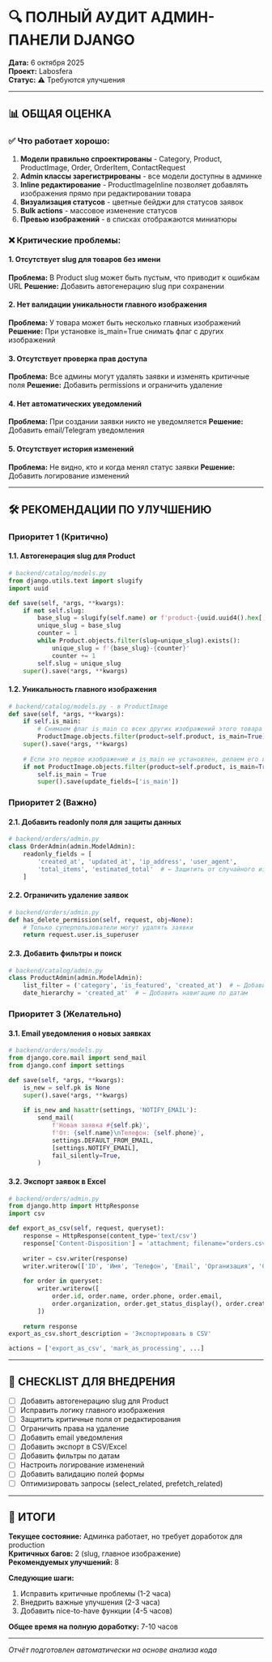 # 🔍 ПОЛНЫЙ АУДИТ АДМИН-ПАНЕЛИ DJANGO

**Дата:** 6 октября 2025  
**Проект:** Labosfera  
**Статус:** ⚠️ Требуются улучшения

---

## 📊 ОБЩАЯ ОЦЕНКА

### ✅ Что работает хорошо:
1. **Модели правильно спроектированы** - Category, Product, ProductImage, Order, OrderItem, ContactRequest
2. **Admin классы зарегистрированы** - все модели доступны в админке
3. **Inline редактирование** - ProductImageInline позволяет добавлять изображения прямо при редактировании товара
4. **Визуализация статусов** - цветные бейджи для статусов заявок
5. **Bulk actions** - массовое изменение статусов
6. **Превью изображений** - в списках отображаются миниатюры

### ❌ Критические проблемы:

#### 1. **Отсутствует slug для товаров без имени**
**Проблема:** В Product slug может быть пустым, что приводит к ошибкам URL
**Решение:** Добавить автогенерацию slug при сохранении

#### 2. **Нет валидации уникальности главного изображения**
**Проблема:** У товара может быть несколько главных изображений
**Решение:** При установке is_main=True снимать флаг с других изображений

#### 3. **Отсутствует проверка прав доступа**
**Проблема:** Все админы могут удалять заявки и изменять критичные поля
**Решение:** Добавить permissions и ограничить удаление

#### 4. **Нет автоматических уведомлений**
**Проблема:** При создании заявки никто не уведомляется
**Решение:** Добавить email/Telegram уведомления

#### 5. **Отсутствует история изменений**
**Проблема:** Не видно, кто и когда менял статус заявки
**Решение:** Добавить логирование изменений

---

## 🛠️ РЕКОМЕНДАЦИИ ПО УЛУЧШЕНИЮ

### Приоритет 1 (Критично)

#### 1.1. Автогенерация slug для Product
```python
# backend/catalog/models.py
from django.utils.text import slugify
import uuid

def save(self, *args, **kwargs):
    if not self.slug:
        base_slug = slugify(self.name) or f'product-{uuid.uuid4().hex[:8]}'
        unique_slug = base_slug
        counter = 1
        while Product.objects.filter(slug=unique_slug).exists():
            unique_slug = f'{base_slug}-{counter}'
            counter += 1
        self.slug = unique_slug
    super().save(*args, **kwargs)
```

#### 1.2. Уникальность главного изображения
```python
# backend/catalog/models.py - в ProductImage
def save(self, *args, **kwargs):
    if self.is_main:
        # Снимаем флаг is_main со всех других изображений этого товара
        ProductImage.objects.filter(product=self.product, is_main=True).update(is_main=False)
    super().save(*args, **kwargs)
    
    # Если это первое изображение и is_main не установлен, делаем его главным
    if not ProductImage.objects.filter(product=self.product, is_main=True).exists():
        self.is_main = True
        super().save(update_fields=['is_main'])
```

### Приоритет 2 (Важно)

#### 2.1. Добавить readonly поля для защиты данных
```python
# backend/orders/admin.py
class OrderAdmin(admin.ModelAdmin):
    readonly_fields = [
        'created_at', 'updated_at', 'ip_address', 'user_agent',
        'total_items', 'estimated_total'  # ← Защитить от случайного изменения
    ]
```

#### 2.2. Ограничить удаление заявок
```python
# backend/orders/admin.py
def has_delete_permission(self, request, obj=None):
    # Только суперпользователи могут удалять заявки
    return request.user.is_superuser
```

#### 2.3. Добавить фильтры и поиск
```python
# backend/catalog/admin.py
class ProductAdmin(admin.ModelAdmin):
    list_filter = ('category', 'is_featured', 'created_at')  # ← Добавить фильтр по дате
    date_hierarchy = 'created_at'  # ← Добавить навигацию по датам
```

### Приоритет 3 (Желательно)

#### 3.1. Email уведомления о новых заявках
```python
# backend/orders/models.py
from django.core.mail import send_mail
from django.conf import settings

def save(self, *args, **kwargs):
    is_new = self.pk is None
    super().save(*args, **kwargs)
    
    if is_new and hasattr(settings, 'NOTIFY_EMAIL'):
        send_mail(
            f'Новая заявка #{self.pk}',
            f'От: {self.name}\nТелефон: {self.phone}',
            settings.DEFAULT_FROM_EMAIL,
            [settings.NOTIFY_EMAIL],
            fail_silently=True,
        )
```

#### 3.2. Экспорт заявок в Excel
```python
# backend/orders/admin.py
from django.http import HttpResponse
import csv

def export_as_csv(self, request, queryset):
    response = HttpResponse(content_type='text/csv')
    response['Content-Disposition'] = 'attachment; filename="orders.csv"'
    
    writer = csv.writer(response)
    writer.writerow(['ID', 'Имя', 'Телефон', 'Email', 'Организация', 'Статус', 'Дата'])
    
    for order in queryset:
        writer.writerow([
            order.id, order.name, order.phone, order.email,
            order.organization, order.get_status_display(), order.created_at
        ])
    
    return response
export_as_csv.short_description = 'Экспортировать в CSV'

actions = ['export_as_csv', 'mark_as_processing', ...]
```

---

## 📝 CHECKLIST ДЛЯ ВНЕДРЕНИЯ

- [ ] Добавить автогенерацию slug для Product
- [ ] Исправить логику главного изображения  
- [ ] Защитить критичные поля от редактирования
- [ ] Ограничить права на удаление
- [ ] Добавить email уведомления
- [ ] Добавить экспорт в CSV/Excel
- [ ] Добавить фильтры по датам
- [ ] Настроить логирование изменений
- [ ] Добавить валидацию полей формы
- [ ] Оптимизировать запросы (select_related, prefetch_related)

---

## 🎯 ИТОГИ

**Текущее состояние:** Админка работает, но требует доработок для production  
**Критичных багов:** 2 (slug, главное изображение)  
**Рекомендуемых улучшений:** 8  

**Следующие шаги:**
1. Исправить критичные проблемы (1-2 часа)
2. Внедрить важные улучшения (2-3 часа)
3. Добавить nice-to-have функции (4-5 часов)

**Общее время на полную доработку:** 7-10 часов

---

*Отчёт подготовлен автоматически на основе анализа кода*

